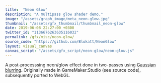 ```yaml
---
title:  "Neon Glow"
description: "A multipass glow shader demo."
image: "/assets/graph_image/meta_neon-glow.jpg"
thumbnail: "/assets/gfx_thumbnail/thumbnail_neon-glow"
date: 2019-06-08 22:27:00 +0300
twitter_id: "1136676263635116032"
permalink: /gfx/misc/neon-glow/
source_code: "https://github.com/Blokatt/NeonGlow" 
layout: visual_canvas
canvas_script: "/assets/gfx_script/neon-glow/neon-glow.js"
---
```

A post-processsing neon/glow effect done in two-passes using [Gaussian blurring](https://en.wikipedia.org/wiki/Gaussian_blur). Originally made in GameMaker:Studio (see source code), subsequently ported to WebGL.
